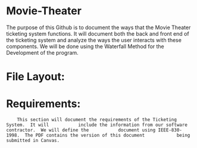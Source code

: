 # Movie-Theater
The purpose of this Github is to document the ways that the Movie Theater ticketing system functions.  It will document both the back and front end of the ticketing system and analyze the ways the user interacts with these components.   We will be done using the Waterfall Method for the Development of the program.   


# File Layout:  

#	 Requirements:    

		This section will document the requirements of the Ticketing System.  It will 			include the information from our software contractor.  We will define the 			document using IEEE-830-1998.  The PDF contains the version of this document 			being submitted in Canvas.   
  
                   
                       
